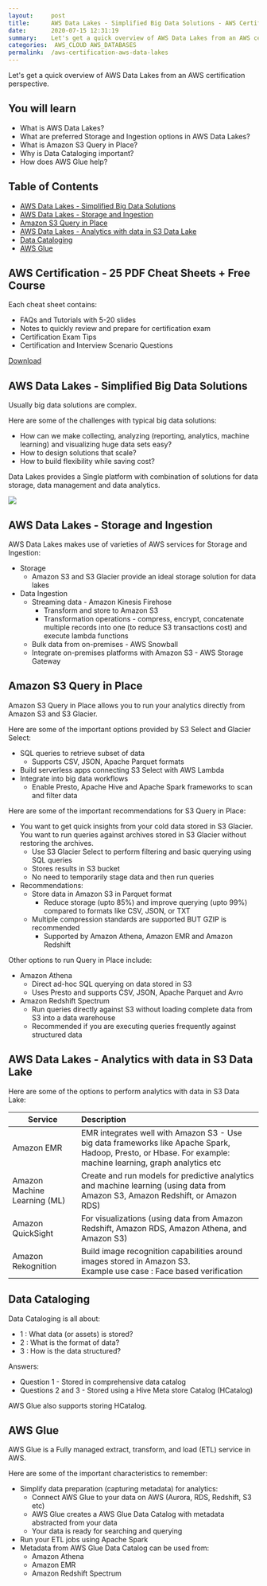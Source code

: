 ```yaml
---
layout:     post
title:      AWS Data Lakes - Simplified Big Data Solutions - AWS Certification
date:       2020-07-15 12:31:19
summary:    Let's get a quick overview of AWS Data Lakes from an AWS certification perspective.  
categories:  AWS_CLOUD AWS_DATABASES
permalink:  /aws-certification-aws-data-lakes
---
```


Let's get a quick overview of AWS Data Lakes from an AWS certification perspective. 

## You will learn
- What is AWS Data Lakes?
- What are preferred Storage and Ingestion options in AWS Data Lakes?
- What is Amazon S3 Query in Place?
- Why is Data Cataloging important?
- How does AWS Glue help?


## Table of Contents
- [AWS Data Lakes - Simplified Big Data Solutions](#aws-data-lakes---simplified-big-data-solutions)
- [AWS Data Lakes - Storage and Ingestion](#aws-data-lakes---storage-and-ingestion)
- [Amazon S3 Query in Place](#amazon-s3-query-in-place)
- [AWS Data Lakes -  Analytics with data in S3 Data Lake](#aws-data-lakes---analytics-with-data-in-s3-data-lake)
- [Data Cataloging](#data-cataloging)
- [AWS Glue](#aws-glue)

## AWS Certification - 25 PDF Cheat Sheets + Free Course

Each cheat sheet contains:
- FAQs and Tutorials with 5-20 slides
- Notes to quickly review and prepare for certification exam
- Certification Exam Tips
- Certification and Interview Scenario Questions

<div>
 <a href="https://links.in28minutes.com/cloud-in28minutes-teachable-free-link" target="_blank" class="button instagram">Download</a>
</div>


## AWS Data Lakes - Simplified Big Data Solutions

Usually big data solutions are complex. 

Here are some of the challenges with typical big data solutions:
- How can we make collecting, analyzing (reporting, analytics, machine learning) and visualizing huge data sets easy? 
- How to design solutions that scale? 
- How to build flexibility while saving cost?

Data Lakes provides a Single platform with combination of solutions for data storage, data management and data analytics.

![](/images/aws/data-lake-architecture.png)

## AWS Data Lakes - Storage and Ingestion

AWS Data Lakes makes use of varieties of AWS services for Storage and Ingestion:
- Storage
	- Amazon S3 and S3 Glacier provide an ideal storage solution for data lakes
- Data Ingestion
	- Streaming data - Amazon Kinesis Firehose
		- Transform and store to Amazon S3
		- Transformation operations - compress, encrypt, concatenate multiple records into one (to reduce S3 transactions cost) and execute lambda functions 
	- Bulk data from on-premises - AWS Snowball
	- Integrate on-premises platforms with Amazon S3 - AWS Storage Gateway

## Amazon S3 Query in Place

Amazon S3 Query in Place allows you to run your analytics directly from Amazon S3 and S3 Glacier.

Here are some of the important options provided by S3 Select and Glacier Select:
- SQL queries to retrieve subset of data
	- Supports CSV, JSON, Apache Parquet formats
- Build serverless apps connecting S3 Select with AWS Lambda
- Integrate into big data workflows 
	- Enable Presto, Apache Hive and Apache Spark frameworks to scan and filter data

Here are some of the important recommendations for S3 Query in Place:
- You want to get quick insights from your cold data stored in S3 Glacier. You want to run queries against archives stored in S3 Glacier without restoring the archives.
	- Use S3 Glacier Select to perform filtering and basic querying using SQL queries 
	- Stores results in S3 bucket
	- No need to temporarily stage data and then run queries
- Recommendations:
	- Store data in Amazon S3 in Parquet format
		- Reduce storage (upto 85%) and improve querying (upto 99%) compared to formats like CSV, JSON, or TXT
	- Multiple compression standards are supported BUT GZIP is recommended
		- Supported by Amazon Athena, Amazon EMR and Amazon Redshift


Other options to run Query in Place include:
- Amazon Athena
	- Direct ad-hoc SQL querying on data stored in S3
	- Uses Presto and supports CSV, JSON,  Apache Parquet and Avro
- Amazon Redshift Spectrum 
	- Run queries directly against S3 without loading complete data from S3 into a data warehouse
	- Recommended if you are executing queries frequently against structured data


## AWS Data Lakes -  Analytics with data in S3 Data Lake

Here are some of the options to perform analytics with data in S3 Data Lake:

| Service | Description  | 
|--|:--|
| Amazon EMR | EMR integrates well with Amazon S3 - Use big data frameworks like Apache Spark, Hadoop, Presto, or Hbase. For example: machine learning, graph analytics etc|
|Amazon Machine Learning (ML)|Create and run models for predictive analytics and machine learning (using data from Amazon S3, Amazon Redshift, or Amazon RDS)|
| Amazon QuickSight |For visualizations (using data from Amazon Redshift, Amazon RDS, Amazon Athena, and Amazon S3)|
|Amazon Rekognition | Build image recognition capabilities around images stored in Amazon S3. <BR/>Example use case : Face based verification|

## Data Cataloging

Data Cataloging is all about:
- 1 : What data (or assets) is stored?
- 2 : What is the format of data?
- 3 : How is the data structured?

Answers:
- Question 1 - Stored in comprehensive data catalog
- Questions 2 and 3 - Stored using a Hive Meta store Catalog (HCatalog)

AWS Glue also supports storing HCatalog.

##  AWS Glue

AWS Glue is a Fully managed extract, transform, and load (ETL) service in AWS.

Here are some of the important characteristics to remember:
- Simplify data preparation (capturing metadata) for analytics: 
	- Connect AWS Glue to your data on AWS (Aurora, RDS, Redshift, S3 etc)
	- AWS Glue creates a AWS Glue Data Catalog with metadata abstracted from your data
	- Your data is ready for searching and querying
- Run your ETL jobs using Apache Spark
- Metadata from AWS Glue Data Catalog can be used from:
	- Amazon Athena
	- Amazon EMR
	- Amazon Redshift Spectrum
